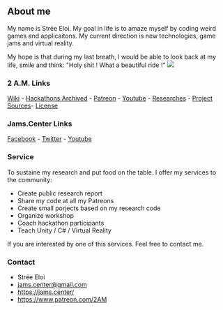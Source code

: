 ## About me

My name is Strée Eloi. 
My goal in life is to amaze myself by coding weird games and applicaitons.
My current direction is new technologies, game jams and virtual reality.

My hope is that during my last breath, I would be able to look back at my life, smile and think:
"Holy shit ! What a beautiful ride !"
![](https://github.com/JamsCenter/2AM/blob/master/WebRef/Photo/EloiStreeCoding.jpg?raw=true)
### 2 A.M. Links
[Wiki](https://goo.gl/0SHZAb) - [Hackathons Archived](https://goo.gl/91v2s1) - [Patreon](https://goo.gl/Pdpmvh) - [Youtube](https://www.youtube.com/channel/UCNF9z7L6bfkodhNWvnY5lsg) - [Researches](https://github.com/JamsCenter/2AM/wiki) - [Project Sources](http://www.jams.center/patreonaccess/)- [License](https://github.com/JamsCenter/2AM/wiki/License)

### Jams.Center Links
[Facebook](https://www.facebook.com/jamscenter) - [Twitter](https://www.facebook.com/jamscenter) - [Youtube](https://www.youtube.com/channel/UCss-to1CvzoUIoBNijuiLnA)  


### Service 
To sustaine my research and put food on the table.
I offer my services to the community:
- Create public research report
- Share my code at all my Patreons
- Create small porjects based on my research code
- Organize workshop
- Coach hackathon participants
- Teach Unity / C# / Virtual Reality

If you are interested by one of this services.
Feel free to contact me.

### Contact
- Strée Eloi
- jams.center@gmail.com
- https://jams.center/
- https://www.patreon.com/2AM  
